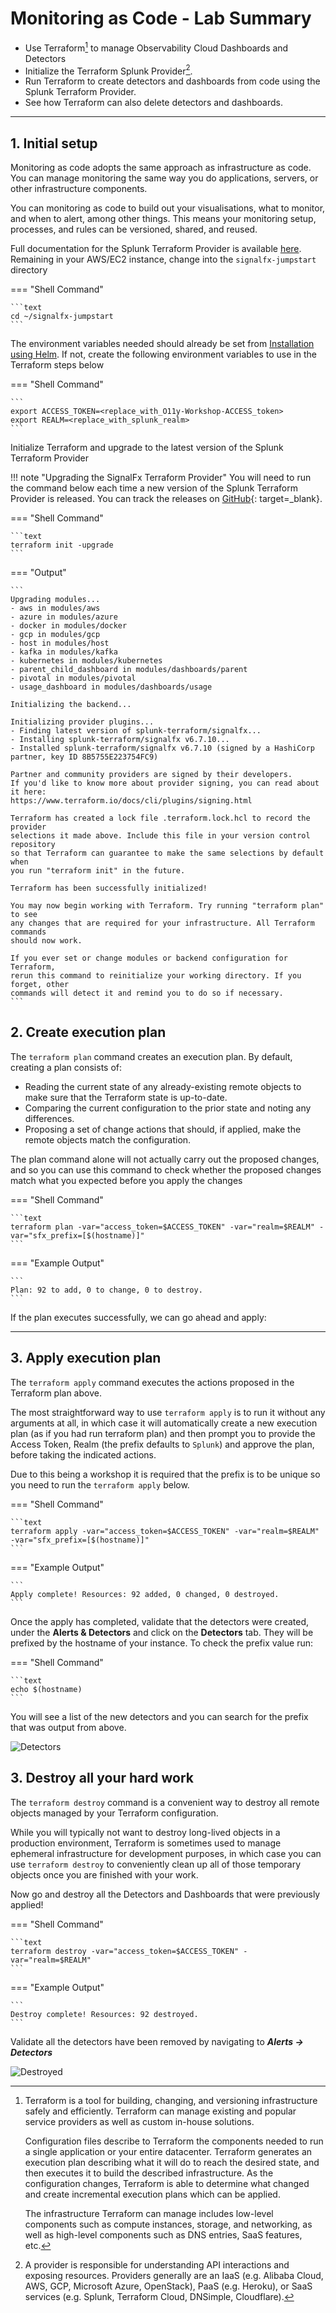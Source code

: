 # Monitoring as Code - Lab Summary

* Use Terraform[^1] to manage Observability Cloud Dashboards and Detectors
* Initialize the Terraform Splunk Provider[^2].
* Run Terraform to create detectors and dashboards from code using the Splunk Terraform Provider.
* See how Terraform can also delete detectors and dashboards.

---

## 1. Initial setup

Monitoring as code adopts the same approach as infrastructure as code. You can manage monitoring the same way you do applications, servers, or other infrastructure components.

You can monitoring as code to build out your visualisations, what to monitor, and when to alert, among other things. This means your monitoring setup, processes, and rules can be versioned, shared, and reused.

Full documentation for the Splunk Terraform Provider is available [here](https://registry.terraform.io/providers/splunk-terraform/signalfx/latest/docs). Remaining in your AWS/EC2 instance, change into the `signalfx-jumpstart` directory

=== "Shell Command"

    ```text
    cd ~/signalfx-jumpstart
    ```

The environment variables needed should already be set from [Installation using Helm](../../otel/k3s/#2-installation-using-helm). If not, create the following environment variables to use in the Terraform steps below

=== "Shell Command"

    ```
    export ACCESS_TOKEN=<replace_with_O11y-Workshop-ACCESS_token>
    export REALM=<replace_with_splunk_realm>
    ```

Initialize Terraform and upgrade to the latest version of the Splunk Terraform Provider

!!! note "Upgrading the SignalFx Terraform Provider"
    You will need to run the command below each time a new version of the Splunk Terraform Provider is released. You can track the releases on [GitHub](https://github.com/splunk-terraform/terraform-provider-signalfx/releases){: target=_blank}.

=== "Shell Command"

    ```text
    terraform init -upgrade
    ```

=== "Output"

    ```
    Upgrading modules...
    - aws in modules/aws
    - azure in modules/azure
    - docker in modules/docker
    - gcp in modules/gcp
    - host in modules/host
    - kafka in modules/kafka
    - kubernetes in modules/kubernetes
    - parent_child_dashboard in modules/dashboards/parent
    - pivotal in modules/pivotal
    - usage_dashboard in modules/dashboards/usage

    Initializing the backend...

    Initializing provider plugins...
    - Finding latest version of splunk-terraform/signalfx...
    - Installing splunk-terraform/signalfx v6.7.10...
    - Installed splunk-terraform/signalfx v6.7.10 (signed by a HashiCorp partner, key ID 8B5755E223754FC9)

    Partner and community providers are signed by their developers.
    If you'd like to know more about provider signing, you can read about it here:
    https://www.terraform.io/docs/cli/plugins/signing.html

    Terraform has created a lock file .terraform.lock.hcl to record the provider
    selections it made above. Include this file in your version control repository
    so that Terraform can guarantee to make the same selections by default when
    you run "terraform init" in the future.

    Terraform has been successfully initialized!

    You may now begin working with Terraform. Try running "terraform plan" to see
    any changes that are required for your infrastructure. All Terraform commands
    should now work.

    If you ever set or change modules or backend configuration for Terraform,
    rerun this command to reinitialize your working directory. If you forget, other
    commands will detect it and remind you to do so if necessary.
    ```

## 2. Create execution plan

The `terraform plan` command creates an execution plan. By default, creating a plan consists of:

* Reading the current state of any already-existing remote objects to make sure that the Terraform state is up-to-date.
* Comparing the current configuration to the prior state and noting any differences.
* Proposing a set of change actions that should, if applied, make the remote objects match the configuration.

The plan command alone will not actually carry out the proposed changes, and so you can use this command to check whether the proposed changes match what you expected before you apply the changes

=== "Shell Command"

    ```text
    terraform plan -var="access_token=$ACCESS_TOKEN" -var="realm=$REALM" -var="sfx_prefix=[$(hostname)]"
    ```

=== "Example Output"

    ```
    Plan: 92 to add, 0 to change, 0 to destroy.
    ```

If the plan executes successfully, we can go ahead and apply:

---

## 3. Apply execution plan

The `terraform apply` command executes the actions proposed in the Terraform plan above.

The most straightforward way to use `terraform apply` is to run it without any arguments at all, in which case it will automatically create a new execution plan (as if you had run terraform plan) and then prompt you to provide the Access Token, Realm (the prefix defaults to `Splunk`) and approve the plan, before taking the indicated actions.

Due to this being a workshop it is required that the prefix is to be unique so you need to run the `terraform apply` below.

=== "Shell Command"

    ```text
    terraform apply -var="access_token=$ACCESS_TOKEN" -var="realm=$REALM" -var="sfx_prefix=[$(hostname)]"
    ```

=== "Example Output"

    ```
    Apply complete! Resources: 92 added, 0 changed, 0 destroyed.
    ```

Once the apply has completed, validate that the detectors were created, under the **Alerts & Detectors** and click on the **Detectors** tab. They will be prefixed by the hostname of your instance. To check the prefix value run:

=== "Shell Command"

    ```text
    echo $(hostname)
    ```

 You will see a list of the new detectors and you can search for the prefix that was output from above.

![Detectors](../images/monitoring-as-code/detectors.png)

## 3. Destroy all your hard work

The `terraform destroy` command is a convenient way to destroy all remote objects managed by your Terraform configuration.

While you will typically not want to destroy long-lived objects in a production environment, Terraform is sometimes used to manage ephemeral infrastructure for development purposes, in which case you can use `terraform destroy` to conveniently clean up all of those temporary objects once you are finished with your work.

Now go and destroy all the Detectors and Dashboards that were previously applied!

=== "Shell Command"

    ```text
    terraform destroy -var="access_token=$ACCESS_TOKEN" -var="realm=$REALM"
    ```

=== "Example Output"

    ```
    Destroy complete! Resources: 92 destroyed.
    ```

Validate all the detectors have been removed by navigating to _**Alerts → Detectors**_

![Destroyed](../images/monitoring-as-code/destroy.png)

[^1]:
    Terraform is a tool for building, changing, and versioning infrastructure safely and efficiently. Terraform can manage existing and popular service providers as well as custom in-house solutions.

    Configuration files describe to Terraform the components needed to run a single application or your entire datacenter. Terraform generates an execution plan describing what it will do to reach the desired state, and then executes it to build the described infrastructure. As the configuration changes, Terraform is able to determine what changed and create incremental execution plans which can be applied.

    The infrastructure Terraform can manage includes low-level components such as compute instances, storage, and networking, as well as high-level components such as DNS entries, SaaS features, etc.
[^2]:
    A provider is responsible for understanding API interactions and exposing resources. Providers generally are an IaaS (e.g. Alibaba Cloud, AWS, GCP, Microsoft Azure, OpenStack), PaaS (e.g. Heroku), or SaaS services (e.g. Splunk, Terraform Cloud, DNSimple, Cloudflare).
